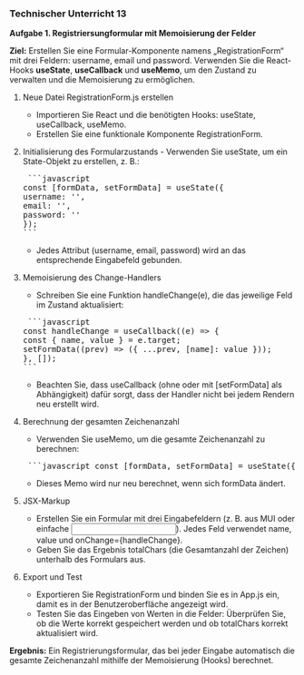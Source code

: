 ### Technischer Unterricht 13

**Aufgabe 1. Registriersungformular mit Memoisierung der Felder**

**Ziel:** Erstellen Sie eine Formular-Komponente namens „RegistrationForm“ mit drei Feldern:
username, email und password. Verwenden Sie die React-Hooks **useState**, **useCallback**
und **useMemo**, um den Zustand zu verwalten und die Memoisierung zu ermöglichen.

1.  Neue Datei RegistrationForm.js erstellen

    - Importieren Sie React und die benötigten Hooks: useState, useCallback, useMemo.
    - Erstellen Sie eine funktionale Komponente RegistrationForm.

2.  Initialisierung des Formularzustands - Verwenden Sie useState, um ein State-Objekt zu erstellen, z. B.:

    <pre> ```javascript
    const [formData, setFormData] = useState({
    username: '',
    email: '',
    password: ''
    });
    ``` </pre>

    - Jedes Attribut (username, email, password) wird an das entsprechende Eingabefeld gebunden.

3.  Memoisierung des Change-Handlers

    - Schreiben Sie eine Funktion handleChange(e), die das jeweilige Feld im Zustand aktualisiert:

    <pre> ```javascript
    const handleChange = useCallback((e) => {
    const { name, value } = e.target;
    setFormData((prev) => ({ ...prev, [name]: value }));
    }, []);
    ``` </pre>

    - Beachten Sie, dass useCallback (ohne oder mit [setFormData] als Abhängigkeit) dafür sorgt, dass der Handler nicht bei jedem Rendern neu erstellt wird.

4.  Berechnung der gesamten Zeichenanzahl

    - Verwenden Sie useMemo, um die gesamte Zeichenanzahl zu berechnen:

    <pre> ```javascript const [formData, setFormData] = useState({ username: '', email: '', password: '' }); ``` </pre>

    - Dieses Memo wird nur neu berechnet, wenn sich formData ändert.

5.  JSX-Markup

    - Erstellen Sie ein Formular mit drei Eingabefeldern (z. B. <TextField> aus MUI oder einfache <input>).
      Jedes Feld verwendet name, value und onChange={handleChange}.
    - Geben Sie das Ergebnis totalChars (die Gesamtanzahl der Zeichen) unterhalb des Formulars aus.

6.  Export und Test
    - Exportieren Sie RegistrationForm und binden Sie es in App.js ein, damit es in der Benutzeroberfläche angezeigt wird.
    - Testen Sie das Eingeben von Werten in die Felder: Überprüfen Sie, ob die Werte korrekt gespeichert werden und ob totalChars korrekt aktualisiert wird.

**Ergebnis:** Ein Registrierungsformular, das bei jeder Eingabe automatisch die gesamte Zeichenanzahl mithilfe der Memoisierung (Hooks) berechnet.
